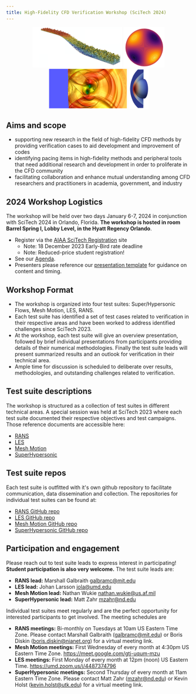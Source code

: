 ```yaml
---
title: High-Fidelity CFD Verification Workshop (SciTech 2024)
---
```


<center>
<img src="/figures/les.png" height="110"> <img src="/figures/meshmotion.png" height="110"> <img src="/figures/shockvortex.png" height="110"> <img src="/figures/blottner.png" height="110">
</center>

## **Aims and scope**

- supporting new research in the field of high-fidelity CFD methods by providing verification cases to aid development and improvement of codes
- identifying pacing items in high-fidelity methods and peripheral tools that need additional research and development in order to proliferate in the CFD community
- facilitating collaboration and enhance mutual understanding among CFD researchers and practitioners in academia, government, and industry

## **2024 Workshop Logistics**

The workshop will be held over two days January 6-7, 2024 in conjunction with SciTech 2024 in Orlando, Florida. **The workshop is hosted in room Barrel Spring I, Lobby Level, in the Hyatt Regency Orlando**.

- Register via the [AIAA SciTech Registration](https://www.aiaa.org/SciTech/registration) site
    - Note: 18 December 2023 Early-Bird rate deadline 
    - Note: Reduced-price student registration!
- See our [Agenda](agenda.md).
- Presenters please reference our [presentation template](resources/HiFiCFDWorkshopPresentationGuidelines.pptx) for guidance on content and timing.

## **Workshop Format**

- The workshop is organized into four test suites: Super/Hypersonic Flows, Mesh Motion, LES, RANS.
- Each test suite has identified a set of test cases related to verification in their respective areas and have been worked to address identified challenges since SciTech 2023.
- At the workshop, each test suite will give an overview presentation, followed by brief individual presentations from participants providing details of their numerical methodologies. Finally the test suite leads will present summarized results and an outlook for verification in their technical area.
- Ample time for discussion is scheduled to deliberate over results, methodologies, and outstanding challenges related to verification.

## **Test suite descriptions**

The workshop is structured as a collection of test suites in different technical areas. A special session was held at SciTech 2023 where each test suite documented their respective objectives and test campaigns. Those reference documents are accessible here:

- [RANS](papers/rans.pdf)
- [LES](papers/les.pdf)
- [Mesh Motion](papers/mesh_motion.pdf)
- [SuperHypersonic](papers/superhypersonic.pdf)


## **Test suite repos**

Each test suite is outfitted with it's own github repository to facilitate communication, data dissemination and collection. The repositories for individual test suites can be found at:

- [RANS GitHub repo](https://github.com/HighFidelityCFDVerificationWorkshop/2024RANS)
- [LES GitHub repo](https://github.com/HighFidelityCFDVerificationWorkshop/2024LES)
- [Mesh Motion GitHub repo](https://github.com/HighFidelityCFDVerificationWorkshop/2024MeshMotion)
- [SuperHypersonic GitHub repo](https://github.com/HighFidelityCFDVerificationWorkshop/2024SuperHypersonic)  



## **Participation and engagement**

Please reach out to test suite leads to express interest in participating! **Student participation is also very welcome.** The test suite leads are:

- **RANS lead:** Marshall Galbraith galbramc@mit.edu
- **LES lead:** Johan Larsson jola@umd.edu
- **Mesh Motion lead:** Nathan Wukie nathan.wukie@us.af.mil
- **SuperHypersonic lead:** Matt Zahr mzahr@nd.edu

Individual test suites meet regularly and are the perfect opportunity for interested participants to get involved. The meeting schedules are

- **RANS meetings:** Bi-monthly on Tuesdays at 10am US Eastern Time Zone. Please contact Marshall Galbraith (galbramc@mit.edu) or Boris Diskin (boris.diskin@nianet.org) for a virtual meeting link.
- **Mesh Motion meetings:** First Wednesday of every month at 4:30pm US Eastern Time Zone. https://meet.google.com/gtj-uqum-mzu
- **LES meetings:** First Monday of every month at 12pm (noon) US Eastern Time. https://umd.zoom.us/j/4487374796
- **SuperHypersonic meetings:** Second Thursday of every month at 11am Eastern Time Zone. Please contact Matt Zahr (mzahr@nd.edu) or Kevin Holst (kevin.holst@utk.edu) for a virtual meeting link.



